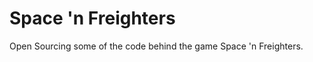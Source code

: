 Space 'n Freighters
===================

Open Sourcing some of the code behind the game Space 'n Freighters.
